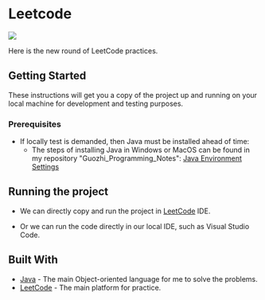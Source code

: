 # Leetcode
![](https://img.shields.io/badge/java-^12.0.1-blue.svg) <br>

Here is the new round of LeetCode practices.

## Getting Started

These instructions will get you a copy of the project up and running on your local machine for development and testing purposes.

### Prerequisites

* If locally test is demanded, then Java must be installed ahead of time: 
    * The steps of installing Java in Windows or MacOS can be found in my repository "Guozhi_Programming_Notes": [Java Environment Settings](https://app.gitbook.com/@tangguozhi53/s/guozhi-programming-notes/configuration-tutorials/1.1-java-environment-settings)


## Running the project

* We can directly copy and run the project in [LeetCode](https://leetcode.com/) IDE.

* Or we can run the code directly in our local IDE, such as Visual Studio Code.

## Built With

* [Java](https://www.oracle.com/technetwork/java/javase/downloads/index.html) - The main Object-oriented language for me to solve the problems.
* [LeetCode](https://leetcode.com/) - The main platform for practice.

